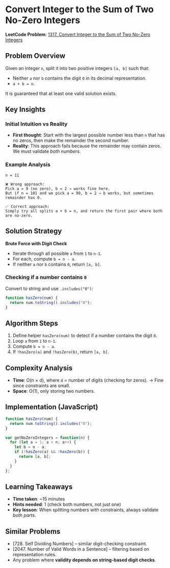 # Convert Integer to the Sum of Two No-Zero Integers

**LeetCode Problem**: [1317. Convert Integer to the Sum of Two No-Zero Integers](https://leetcode.com/problems/convert-integer-to-the-sum-of-two-no-zero-integers/)

## Problem Overview

Given an integer `n`, split it into two positive integers `[a, b]` such that:

* Neither `a` nor `b` contains the digit `0` in its decimal representation.
* `a + b = n`.

It is guaranteed that at least one valid solution exists.

## Key Insights

### Initial Intuition vs Reality

* **First thought**: Start with the largest possible number less than `n` that has no zeros, then make the remainder the second number.
* **Reality**: This approach fails because the remainder may contain zeros. We must validate *both numbers*.

### Example Analysis

```
n = 11

❌ Wrong approach:
Pick a = 9 (no zero), b = 2 → works fine here.
But if n = 101 and we pick a = 99, b = 2 → b works, but sometimes remainder has 0.

✅ Correct approach:
Simply try all splits a + b = n, and return the first pair where both are no-zero.
```

## Solution Strategy

**Brute Force with Digit Check**

* Iterate through all possible `a` from `1` to `n-1`.
* For each, compute `b = n - a`.
* If neither `a` nor `b` contains `0`, return `[a, b]`.

### Checking if a number contains `0`

Convert to string and use `.includes("0")`:

```js
function hasZero(num) {
  return num.toString().includes("0");
}
```

## Algorithm Steps

1. Define helper `hasZero(num)` to detect if a number contains the digit `0`.
2. Loop `a` from `1` to `n-1`.
3. Compute `b = n - a`.
4. If `!hasZero(a)` and `!hasZero(b)`, return `[a, b]`.

## Complexity Analysis

* **Time**: O(n × d), where `d` = number of digits (checking for zeros).
  → Fine since constraints are small.
* **Space**: O(1), only storing two numbers.

## Implementation (JavaScript)

```js
function hasZero(num) {
  return num.toString().includes("0");
}

var getNoZeroIntegers = function(n) {
  for (let a = 1; a < n; a++) {
    let b = n - a;
    if (!hasZero(a) && !hasZero(b)) {
      return [a, b];
    }
  }
};
```

## Learning Takeaways

* **Time taken**: \~15 minutes
* **Hints needed**: 1 (check both numbers, not just one)
* **Key lesson**: When splitting numbers with constraints, always validate *both parts*.

## Similar Problems

* \[728. Self Dividing Numbers] – similar digit-checking constraint.
* \[2047. Number of Valid Words in a Sentence] – filtering based on representation rules.
* Any problem where **validity depends on string-based digit checks**.